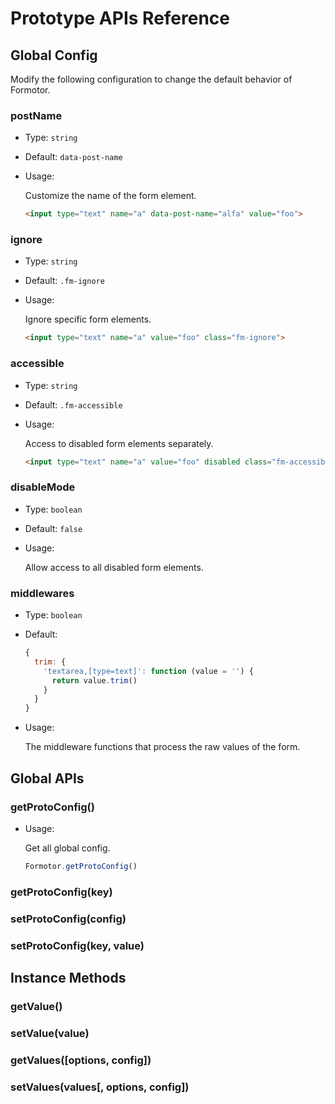 # Prototype APIs Reference

## Global Config

Modify the following configuration to change the default behavior of Formotor.

### postName

- Type: `string`

- Default: `data-post-name`

- Usage:

  Customize the name of the form element.

  ```html
  <input type="text" name="a" data-post-name="alfa" value="foo">
  ```

### ignore

- Type: `string`

- Default: `.fm-ignore`

- Usage:

  Ignore specific form elements.

  ```html
  <input type="text" name="a" value="foo" class="fm-ignore">
  ```

### accessible

- Type: `string`

- Default: `.fm-accessible`

- Usage:

  Access to disabled form elements separately.

  ```html
  <input type="text" name="a" value="foo" disabled class="fm-accessible">
  ```

### disableMode

- Type: `boolean`

- Default: `false`

- Usage:

  Allow access to all disabled form elements.

### middlewares

- Type: `boolean`

- Default:

  ```javascript
  {
    trim: {
      'textarea,[type=text]': function (value = '') {
        return value.trim()
      }
    }
  }
  ```

- Usage:

  The middleware functions that process the raw values of the form.

## Global APIs

### getProtoConfig()

- Usage:

  Get all global config.

  ```javascript
  Formotor.getProtoConfig()
  ```

### getProtoConfig(key)

### setProtoConfig(config)

### setProtoConfig(key, value)

## Instance Methods

### getValue()

### setValue(value)

### getValues([options, config])

### setValues(values[, options, config])